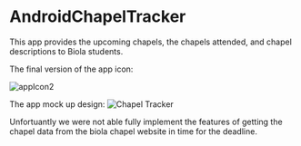 # AndroidChapelTracker
This app provides the upcoming chapels, the chapels attended, and chapel descriptions to Biola students.


The final version of the app icon:

![appIcon2](https://user-images.githubusercontent.com/72853815/150277611-0b95ca10-d1e2-4cea-a7c3-2fe9acad742b.png)


The app mock up design:
![Chapel Tracker](https://user-images.githubusercontent.com/72853815/150277642-af478449-ec29-466a-80da-4c7c4dfc94c6.PNG)

Unfortuantly we were not able fully implement the features of getting the chapel data from the biola chapel website in time for the deadline.
